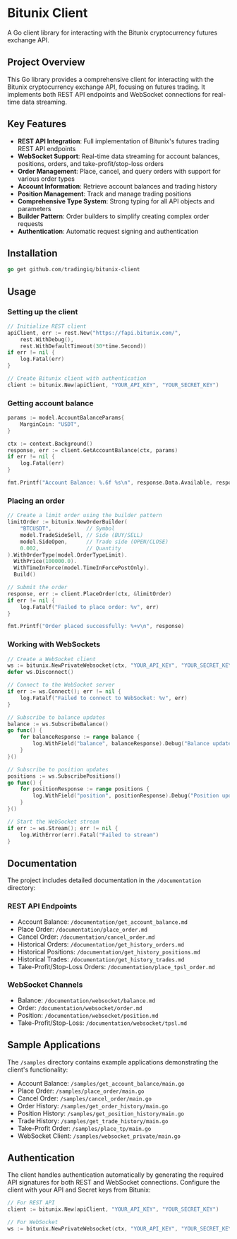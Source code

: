 # Bitunix Client

A Go client library for interacting with the Bitunix cryptocurrency futures exchange API.

## Project Overview

This Go library provides a comprehensive client for interacting with the Bitunix cryptocurrency exchange API, focusing on futures trading. It implements both REST API endpoints and WebSocket connections for real-time data streaming.

## Key Features

- **REST API Integration**: Full implementation of Bitunix's futures trading REST API endpoints
- **WebSocket Support**: Real-time data streaming for account balances, positions, orders, and take-profit/stop-loss orders
- **Order Management**: Place, cancel, and query orders with support for various order types
- **Account Information**: Retrieve account balances and trading history
- **Position Management**: Track and manage trading positions
- **Comprehensive Type System**: Strong typing for all API objects and parameters
- **Builder Pattern**: Order builders to simplify creating complex order requests
- **Authentication**: Automatic request signing and authentication

## Installation

```go
go get github.com/tradingiq/bitunix-client
```

## Usage

### Setting up the client

```go
// Initialize REST client
apiClient, err := rest.New("https://fapi.bitunix.com/", 
    rest.WithDebug(), 
    rest.WithDefaultTimeout(30*time.Second))
if err != nil {
    log.Fatal(err)
}

// Create Bitunix client with authentication
client := bitunix.New(apiClient, "YOUR_API_KEY", "YOUR_SECRET_KEY")
```

### Getting account balance

```go
params := model.AccountBalanceParams{
    MarginCoin: "USDT",
}

ctx := context.Background()
response, err := client.GetAccountBalance(ctx, params)
if err != nil {
    log.Fatal(err)
}

fmt.Printf("Account Balance: %.6f %s\n", response.Data.Available, response.Data.MarginCoin)
```

### Placing an order

```go
// Create a limit order using the builder pattern
limitOrder := bitunix.NewOrderBuilder(
    "BTCUSDT",           // Symbol
    model.TradeSideSell, // Side (BUY/SELL)
    model.SideOpen,      // Trade side (OPEN/CLOSE)
    0.002,               // Quantity
).WithOrderType(model.OrderTypeLimit).
  WithPrice(100000.0).
  WithTimeInForce(model.TimeInForcePostOnly).
  Build()

// Submit the order
response, err := client.PlaceOrder(ctx, &limitOrder)
if err != nil {
    log.Fatalf("Failed to place order: %v", err)
}

fmt.Printf("Order placed successfully: %+v\n", response)
```

### Working with WebSockets

```go
// Create a WebSocket client
ws := bitunix.NewPrivateWebsocket(ctx, "YOUR_API_KEY", "YOUR_SECRET_KEY")
defer ws.Disconnect()

// Connect to the WebSocket server
if err := ws.Connect(); err != nil {
    log.Fatalf("Failed to connect to WebSocket: %v", err)
}

// Subscribe to balance updates
balance := ws.SubscribeBalance()
go func() {
    for balanceResponse := range balance {
        log.WithField("balance", balanceResponse).Debug("Balance update")
    }
}()

// Subscribe to position updates
positions := ws.SubscribePositions()
go func() {
    for positionResponse := range positions {
        log.WithField("position", positionResponse).Debug("Position update")
    }
}()

// Start the WebSocket stream
if err := ws.Stream(); err != nil {
    log.WithError(err).Fatal("Failed to stream")
}
```

## Documentation

The project includes detailed documentation in the `/documentation` directory:

### REST API Endpoints
- Account Balance: `/documentation/get_account_balance.md`
- Place Order: `/documentation/place_order.md`
- Cancel Order: `/documentation/cancel_order.md`
- Historical Orders: `/documentation/get_history_orders.md`
- Historical Positions: `/documentation/get_history_positions.md`
- Historical Trades: `/documentation/get_history_trades.md`
- Take-Profit/Stop-Loss Orders: `/documentation/place_tpsl_order.md`

### WebSocket Channels
- Balance: `/documentation/websocket/balance.md`
- Order: `/documentation/websocket/order.md`
- Position: `/documentation/websocket/position.md`
- Take-Profit/Stop-Loss: `/documentation/websocket/tpsl.md`

## Sample Applications

The `/samples` directory contains example applications demonstrating the client's functionality:

- Account Balance: `/samples/get_account_balance/main.go`
- Place Order: `/samples/place_order/main.go`
- Cancel Order: `/samples/cancel_order/main.go`
- Order History: `/samples/get_order_history/main.go`
- Position History: `/samples/get_position_history/main.go`
- Trade History: `/samples/get_trade_history/main.go`
- Take-Profit Order: `/samples/place_tp/main.go`
- WebSocket Client: `/samples/websocket_private/main.go`

## Authentication

The client handles authentication automatically by generating the required API signatures for both REST and WebSocket connections. Configure the client with your API and Secret keys from Bitunix:

```go
// For REST API
client := bitunix.New(apiClient, "YOUR_API_KEY", "YOUR_SECRET_KEY")

// For WebSocket
ws := bitunix.NewPrivateWebsocket(ctx, "YOUR_API_KEY", "YOUR_SECRET_KEY")
```